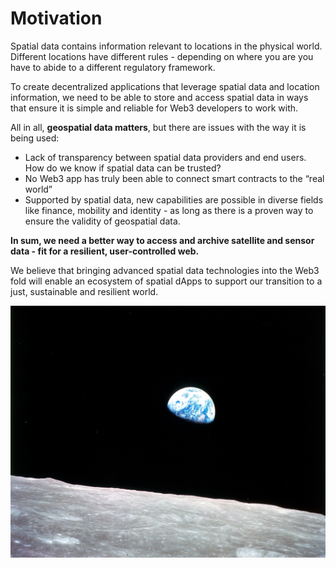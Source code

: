 # Motivation

Spatial data contains information relevant to locations in the physical world. Different locations have different rules - depending on where you are you have to abide to a different regulatory framework.

To create decentralized applications that leverage spatial data and location information, we need to be able to store and access spatial data in ways that ensure it is simple and reliable for Web3 developers to work with.&#x20;

All in all, **geospatial data matters**, but there are issues with the way it is  being used:

* Lack of transparency between spatial data providers and end users. How do we know if spatial data can be trusted?
* No Web3 app has truly been able to connect smart contracts to the “real world”
* Supported by spatial data, new capabilities are possible in diverse fields like finance, mobility and identity - as long as there is a proven way to ensure the validity of geospatial data.

**In sum, we need a better way to access and archive satellite and sensor data - fit for a resilient, user-controlled web.**

We believe that bringing advanced spatial data technologies into the Web3 fold will enable an ecosystem of spatial dApps to support our transition to a just, sustainable and resilient world.&#x20;

![Earthrise - a blue dot.](../../.gitbook/assets/earthrise.jpg)
